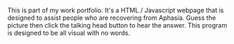 This is part of my work portfolio. It's a HTML / Javascript webpage that is designed to assist people who are recovering from Aphasia. Guess the picture then click the talking head button to hear the answer. This program is designed to be all visual with no words.
